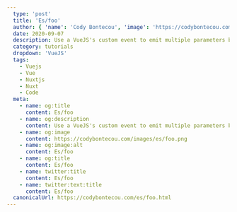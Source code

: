 ```yaml
---
  type: 'post'
  title: 'Es/foo'
  author: { 'name': 'Cody Bontecou', 'image': 'https://codybontecou.com/images/cody-abstract.jpeg' }
  date: 2020-09-07
  description: Use a VueJS's custom event to emit multiple parameters between components.
  category: tutorials
  dropdown: 'VueJS'
  tags:
    - Vuejs
    - Vue
    - Nuxtjs
    - Nuxt
    - Code
  meta:
    - name: og:title
      content: Es/foo
    - name: og:description
      content: Use a VueJS's custom event to emit multiple parameters between components.
    - name: og:image
      content: https://codybontecou.com/images/es/foo.png
    - name: og:image:alt
      content: Es/foo
    - name: og:title
      content: Es/foo
    - name: twitter:title
      content: Es/foo
    - name: twitter:text:title
      content: Es/foo
  canonicalUrl: https://codybontecou.com/es/foo.html
---
```

      